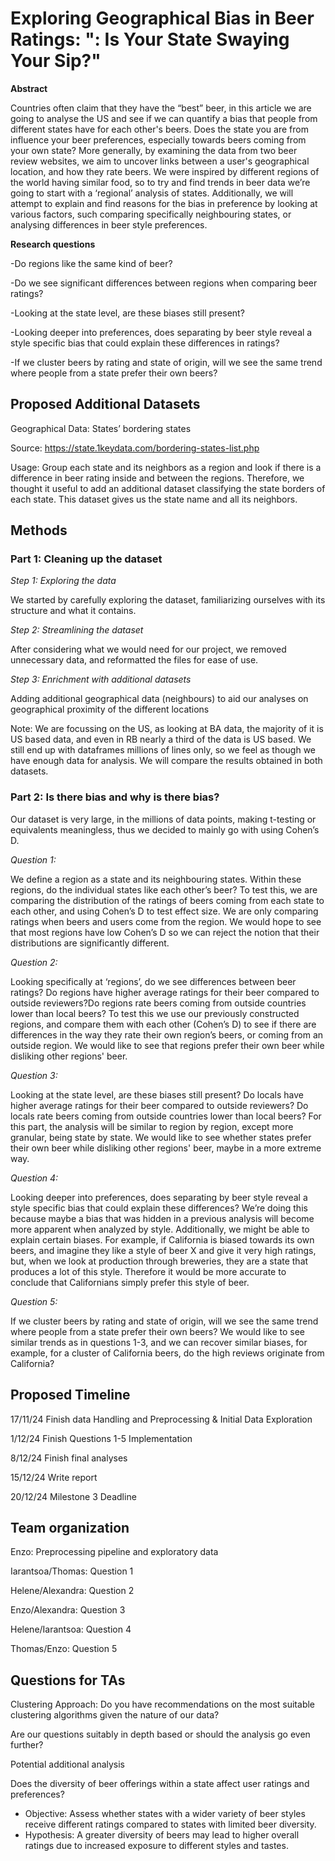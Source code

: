 # Exploring Geographical Bias in Beer Ratings: ": Is Your State Swaying Your Sip?"

**Abstract**

Countries often claim that they have the “best” beer, in this article we are going to analyse the US and see if we can quantify a bias that people from different states have for each other's beers. Does the state you are from influence your beer preferences, especially towards beers coming from your own state? More generally, by examining the data from two beer review websites, we aim to uncover links between a user's geographical location, and how they rate beers. We were inspired by different regions of the world having similar food, so to try and find trends in beer data we’re going to start with a ‘regional’ analysis of states. Additionally, we will attempt to explain and find reasons for the bias in preference by looking at various factors, such comparing specifically neighbouring states, or analysing differences in beer style preferences.

**Research questions**

-Do regions like the same kind of beer?

-Do we see significant differences between regions when comparing beer ratings?

-Looking at the state level, are these biases still present?

-Looking deeper into preferences, does separating by beer style reveal a style specific bias that could explain these differences in ratings?

-If we cluster beers by rating and state of origin, will we see the same trend where people from a state prefer their own beers?

## Proposed Additional Datasets

Geographical Data: States’ bordering states

Source: https://state.1keydata.com/bordering-states-list.php

Usage: Group each state and its neighbors as a region and look if there is a difference in beer rating inside and between the regions. Therefore, we thought it useful to add an additional dataset classifying the state borders of each state. This dataset gives us the state name and all its neighbors.

## Methods

### Part 1: Cleaning up the dataset

*Step 1: Exploring the data*

We started by carefully exploring the dataset, familiarizing ourselves with its structure and what it contains.

*Step 2: Streamlining the dataset*

After considering what we would need for our project, we removed unnecessary data, and reformatted the files for ease of use.

*Step 3: Enrichment with additional datasets*

Adding additional geographical data (neighbours) to aid our analyses on geographical proximity of the different locations

Note: We are focussing on the US, as looking at BA data, the majority of it is US based data, and even in RB nearly a third of the data is US based. We still end up with dataframes millions of lines only, so we feel as though we have enough data for analysis. We will compare the results obtained in both datasets.

### Part 2: Is there bias and why is there bias?

Our dataset is very large, in the millions of data points, making t-testing or equivalents meaningless, thus we decided to mainly go with using Cohen’s D.

*Question 1:*

We define a region as a state and its neighbouring states. Within these regions, do the individual states like each other’s beer? To test this, we are comparing the distribution of the ratings of beers coming from each state to each other, and using Cohen’s D to test effect size. We are only comparing ratings when beers and users come from the region. We would hope to see that most regions have  low Cohen’s D so we can reject the notion that their distributions are significantly different.

*Question 2:*

Looking specifically at ‘regions’, do we see differences between beer ratings? Do regions have higher average ratings for their beer compared to outside reviewers?Do regions rate beers coming from outside countries lower than local beers? To test this we use our previously constructed regions, and compare them with each other (Cohen’s D) to see if there are differences in the way they rate their own region’s beers, or coming from an outside region. We would like to see that regions prefer their own beer while disliking other regions' beer.

*Question 3:*

Looking at the state level, are these biases still present? Do locals have higher average ratings for their beer compared to outside reviewers? Do locals rate beers coming from outside countries lower than local beers? For this part, the analysis will be similar to region by region, except more granular, being state by state. We would like to see whether states prefer their own beer while disliking other regions' beer, maybe in a more extreme way.

*Question 4:*

Looking deeper into preferences, does separating by beer style reveal a style specific bias that could explain these differences? We’re doing this because maybe a bias that was hidden in a previous analysis will become more apparent when analyzed by style. Additionally, we might be able to explain certain biases. For example, if California is biased towards its own beers, and imagine they like a style of beer X and give it very high ratings, but, when we look at production through breweries, they are a state that produces a lot of this style. Therefore it would be more accurate to conclude that Californians simply prefer this style of beer.

*Question 5:*

If we cluster beers by rating and state of origin, will we see the same trend where people from a state prefer their own beers? We would like to see similar trends as in questions 1-3, and we can recover similar biases, for example, for a cluster of California beers, do the high reviews originate from California?

## Proposed Timeline

17/11/24 Finish data Handling and Preprocessing & Initial Data Exploration

1/12/24 Finish Questions 1-5 Implementation

8/12/24 Finish final analyses

15/12/24 Write report

20/12/24 Milestone 3 Deadline

## Team organization

Enzo: Preprocessing pipeline and exploratory data

Iarantsoa/Thomas: Question 1

Helene/Alexandra: Question 2

Enzo/Alexandra: Question 3

Helene/Iarantsoa: Question 4

Thomas/Enzo: Question 5

## Questions for TAs

Clustering Approach: Do you have recommendations on the most suitable clustering algorithms given the nature of our data?

Are our questions suitably in depth based or should the analysis go even further?

Potential additional analysis

Does the diversity of beer offerings within a state affect user ratings and preferences?

* Objective: Assess whether states with a wider variety of beer styles receive different ratings compared to states with limited beer diversity.
* Hypothesis: A greater diversity of beers may lead to higher overall ratings due to increased exposure to different styles and tastes.
